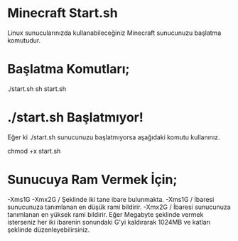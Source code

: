# Minecraft Start.sh

Linux sunucularınızda kullanabileceğiniz Minecraft sunucunuzu başlatma komutudur.

# Başlatma Komutları;

./start.sh
sh start.sh

# ./start.sh Başlatmıyor!
Eğer ki ./start.sh sunucunuzu başlatmıyorsa aşağıdaki komutu kullanınız.

chmod +x start.sh

# Sunucuya Ram Vermek İçin;

-Xms1G -Xmx2G  / Şeklinde iki tane ibare bulunmakta.
-Xms1G    / İbaresi sunucunuza tanımlanan en düşük rami bildirir.
-Xmx2G   / İbaresi sunucunuza tanımlanan en yüksek rami bildirir.
Eğer Megabyte şeklinde vermek isterseniz her iki ibarenin sonundaki G'yi kaldırarak 1024MB ve katları şeklinde düzenleyebilirsiniz.

